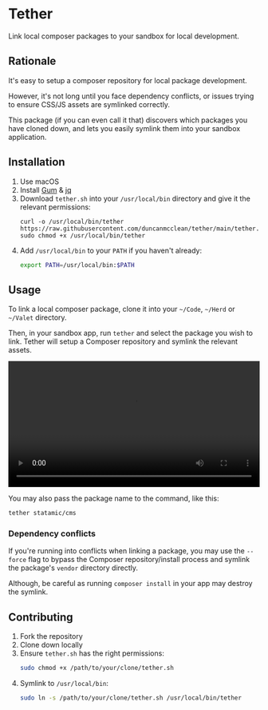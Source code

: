 # Tether

Link local composer packages to your sandbox for local development.

## Rationale

It's easy to setup a composer repository for local package development. 

However, it's not long until you face dependency conflicts, or issues trying to ensure CSS/JS assets are symlinked correctly.

This package (if you can even call it that) discovers which packages you have cloned down, and lets you easily symlink them into your sandbox application.

## Installation

1. Use macOS
2. Install [Gum](https://github.com/charmbracelet/gum) & [jq](https://github.com/jqlang/jq)
3. Download `tether.sh` into your `/usr/local/bin` directory and give it the relevant permissions:
    ```
    curl -o /usr/local/bin/tether https://raw.githubusercontent.com/duncanmcclean/tether/main/tether.sh
    sudo chmod +x /usr/local/bin/tether
    ```
4. Add `/usr/local/bin` to your `PATH` if you haven't already:
    ```bash
    export PATH=/usr/local/bin:$PATH
    ```

## Usage

To link a local composer package, clone it into your `~/Code`, `~/Herd` or `~/Valet` directory. 

Then, in your sandbox app, run `tether` and select the package you wish to link. Tether will setup a Composer repository and symlink the relevant assets.

<video src="demo.mp4" controls style="width: 100%; max-width: 100%;"></video>

You may also pass the package name to the command, like this:

```sh
tether statamic/cms
```

### Dependency conflicts

If you're running into conflicts when linking a package, you may use the `--force` flag to bypass the Composer repository/install process and symlink the package's `vendor` directory directly. 

Although, be careful as running `composer install` in your app may destroy the symlink.

## Contributing

1. Fork the repository
2. Clone down locally
3. Ensure `tether.sh` has the right permissions:
    ```bash
    sudo chmod +x /path/to/your/clone/tether.sh
    ```
4. Symlink to `/usr/local/bin`:
    ```bash
    sudo ln -s /path/to/your/clone/tether.sh /usr/local/bin/tether
    ```